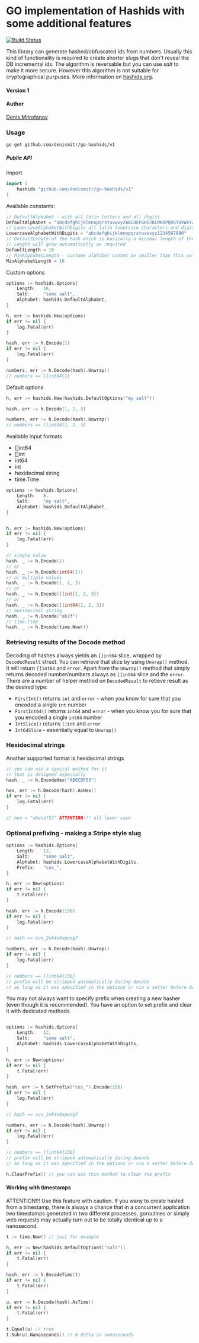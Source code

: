 # GO implementation of Hashids with some additional features
[![Build Status](https://travis-ci.org/denismitr/go-hashids.svg?branch=master)](https://travis-ci.org/denismitr/go-hashids)

This library can generate hashed/obfuscated ids from numbers. Usually this kind of functionality is required to create shorter slugs that don't reveal the DB incremental ids. The algorithm is reversable but you can use *salt* to make it more secure. However this algorithm is not suitable for cryptographical purpuses. More information on [hashids.org](https://hashids.org).

#### Version 1

#### Author
[Denis Mitrofanov](https://thecollection.ru)

### Usage

```go get github.com/denismitr/go-hashids/v1```

##### Public API

Import
```go
import (
	hashids "github.com/denismitr/go-hashids/v1"
)
```

Available constants:

```go
// DefaultAlphabet - with all latin letters and all digits
DefaultAlphabet = "abcdefghijklmnopqrstuvwxyzABCDEFGHIJKLMNOPQRSTUVWXYZ1234567890"
// LowercaseAlphabetWithDigits all latin lowercase characters and digits
LowercaseAlphabetWithDigits = "abcdefghijklmnopqrstuvwxyz1234567890"
// DefaultLength of the hash which is basically a minimal length of the hash
// Length will grow automatically as required
DefaultLength = 16
// MinAlphabetLength - custome alphabet cannot be smaller than this value
MinAlphabetLength = 16
```

Custom options
```go
options := hashids.Options{
    Length:   16,
    Salt:     "some salt",
    Alphabet: hashids.DefaultAlphabet,
}

h, err := hashids.New(options)
if err != nil {
    log.Fatal(err)
}

hash, err := h.Encode(1)
if err != nil {
    log.Fatal(err)
}

numbers, err := h.Decode(hash).Unwrap()
// numbers == []int64{1}
```

Default options
```go
h, err := hashids.New(hashids.DefaultOptions("my salt"))

hash, err := h.Encode(1, 2, 3)

numbers, err := h.Decode(hash).Unwrap()
// numbers == []int64{1, 2, 3}
```

Available input formats
* []int64
* []int
* int64
* int
* hexidecimal string
* time.Time

```go
options := hashids.Options{
    Length:   8,
    Salt:     "my salt",
    Alphabet: hashids.DefaultAlphabet,
}


h, err := hashids.New(options)
if err != nil {
    log.Fatal(err)
}

// single value
hash, _ := h.Encode(1) 
// or
hash, _ := h.Encode(int64(1)) 
// or multiple values
hash, _ := h.Encode(1, 2, 3)
// or
hash, _ := h.Encode([]int{1, 2, 3})
// or
hash, _ := h.Encode([]int64{1, 2, 3})
// hexidecimal string
hash, _ := h.Encode("ab1f")
// time.Time
hash, _ := h.Encode(time.Now())
```

### Retrieving results of the Decode method
Decoding of hashes always yields an `[]int64` slice, wrapped by `DecodedResult` struct. You can retrieve that slice by using `Unwrap()` method. It will return `[]int64` and `error`.
Apart from the `Unwrap()` method that simply returns decoded number/numbers always as `[]int64` slice and the `error`. There are a number of helper method on `DecodedResult` to retieve result as the desired type:

* `FirstInt()` returns `int` and `error` - when you know for sure that you encoded a single `int` number  
* `FirstInt64()` returns `int64` and `error` - when you know you for sure that you encoded a single `int64` number 
* `IntSlice()` returns `[]int` and `error`
* `Int64Slice` - essentially equal to `Unwrap()` 

### Hexidecimal strings
Another supported format is hexidecimal strings
```go
// you can use a special method for it
// that is designed aspecially 
hash, _ := h.EncodeHex("ABECDF53")

hex, err := h.Decode(hash).AsHex()
if err != nil {
    log.Fatal(err)
}

// hex = "abecdf53" ATTENTION!!! all lower case
```

### Optional prefixing - making a Stripe style slug
```go
options := hashids.Options{
    Length:   12,
    Salt:     "some salt",
    Alphabet: hashids.LowercaseAlphabetWithDigits,
    Prefix:   "cus_",
}

h, err := New(options)
if err != nil {
    t.Fatal(err)
}

hash, err := h.Encode(156)
if err != nil {
    log.Fatal(err)
}

// hash == cus_2vk4e9xpeng7

numbers, err := h.Decode(hash).Unwrap()
if err != nil {
    log.Fatal(err)
}

// numbers == []int64{156}
// prefix will be stripped automatically during decode
// as long as it was specified in the options or via a setter before decode
```

You may not always want to specify prefix when creating a new hasher (even though it is recommended). You have an option to set prefix and clear it with dedicated methods.

```go

options := hashids.Options{
    Length:   12,
    Salt:     "some salt",
    Alphabet: hashids.LowercaseAlphabetWithDigits,
}

h, err := New(options)
if err != nil {
    t.Fatal(err)
}

hash, err := h.SetPrefix("cus_").Encode(156)
if err != nil {
    log.Fatal(err)
}

// hash == cus_2vk4e9xpeng7

numbers, err := h.Decode(hash).Unwrap()
if err != nil {
    log.Fatal(err)
}

// numbers == []int64{156}
// prefix will be stripped automatically during decode
// as long as it was specified in the options or via a setter before decode

h.ClearPrefix() // you can use this method to clear the prefix
```

#### Working with timestamps
ATTENTION!!! Use this feature with caution. If you wany to create hashid from a timestamp, there is always a chance that in a concurrent application two timestamps generated in two different processes, goroutines or simply web requests may actually turn out to be totally identical up to a nanosecond.

```go
t := time.Now() // just for example

h, err := New(hashids.DefaultOptions("salt"))
if err != nil {
    t.Fatal(err)
}

hash, err := h.EncodeTime(t)
if err != nil {
    t.Fatal(err)
}

u, err := h.Decode(hash).AsTime()
if err != nil {
    t.Fatal(err)
}

t.Equal(u) // true
t.Sub(u).Nanoseconds() // 0 delta in nanoseconds 
```

